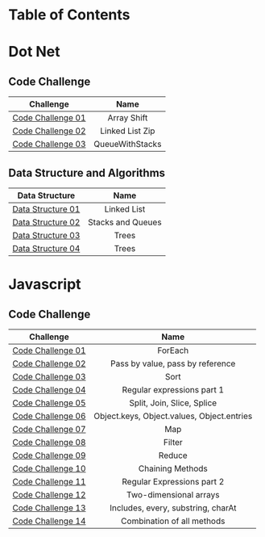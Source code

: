 # Table of Contents
# Dot Net
## Code Challenge

| Challenge      |Name       |
|----------|:-----------------------------------------------------------------------------:|
|[Code Challenge 01](https://github.com/BryantDavis1986/data-structures-and-algorithms/tree/master/Advanced%20C%23/Challenges/ArrayShift) 	|Array Shift       	|
|[Code Challenge 02](https://github.com/BryantDavis1986/data-structures-and-algorithms/tree/master/Advanced%20C%23/Challenges/ll-zip) 	|  Linked List Zip   	|
|[Code Challenge 03](https://github.com/BryantDavis1986/data-structures-and-algorithms/tree/master/Advanced%20C%23/Challenges/QueueWithStacks) 	|  QueueWithStacks   	|

## Data Structure and Algorithms

| Data Structure     |Name       |
|----------|:-----------------------------------------------------------------------------:|
|[Data Structure 01](https://github.com/BryantDavis1986/data-structures-and-algorithms/tree/master/Advanced%20C%23/Data-Structures/LinkedLists) 	|Linked List       	|
|[Data Structure 02](https://github.com/BryantDavis1986/data-structures-and-algorithms/tree/master/Advanced%20C%23/Data-Structures/StacksAndQueues) 	|Stacks and Queues       	|
|[Data Structure 03](https://github.com/BryantDavis1986/data-structures-and-algorithms/tree/master/Advanced%20C%23/Data-Structures/Trees) 	|Trees       	|
|[Data Structure 04](https://github.com/BryantDavis1986/data-structures-and-algorithms/tree/master/Advanced%20C%23/Data-Structures/HashTableImplementation) 	|Trees       	|


# Javascript

## Code Challenge

| Challenge      |Name       |
|----------|:-----------------------------------------------------------------------------:|
|[Code Challenge 01](https://github.com/BryantDavis1986/data-structures-and-algorithms/tree/master/Intermediate%20Javascript/codechallenges/for-each) 	|ForEach       	|
|[Code Challenge 02](https://github.com/BryantDavis1986/data-structures-and-algorithms/tree/master/Intermediate%20Javascript/codechallenges/value-vs-reference) 	|Pass by value, pass by reference       	|
|[Code Challenge 03](https://github.com/BryantDavis1986/data-structures-and-algorithms/tree/master/Intermediate%20Javascript/codechallenges/Sort) 	|Sort       	|
|[Code Challenge 04](https://github.com/BryantDavis1986/data-structures-and-algorithms/tree/master/Intermediate%20Javascript/codechallenges/day4) 	|Regular expressions part 1       	|
|[Code Challenge 05](https://github.com/BryantDavis1986/data-structures-and-algorithms/tree/master/Intermediate%20Javascript/codechallenges/array-string) 	|Split, Join, Slice, Splice       	|
|[Code Challenge 06](https://github.com/BryantDavis1986/data-structures-and-algorithms/tree/master/Intermediate%20Javascript/codechallenges/object) 	|Object.keys, Object.values, Object.entries       	|
|[Code Challenge 07](https://github.com/BryantDavis1986/data-structures-and-algorithms/tree/master/Intermediate%20Javascript/codechallenges/day7) 	|Map       	|
|[Code Challenge 08](https://github.com/BryantDavis1986/data-structures-and-algorithms/tree/master/Intermediate%20Javascript/codechallenges/day8) 	|Filter       	|
|[Code Challenge 09](https://github.com/BryantDavis1986/data-structures-and-algorithms/tree/master/Intermediate%20Javascript/codechallenges/day9) 	|Reduce       	|
|[Code Challenge 10](https://github.com/BryantDavis1986/data-structures-and-algorithms/tree/master/Intermediate%20Javascript/codechallenges/day10) 	|Chaining Methods       	|
|[Code Challenge 11](https://github.com/BryantDavis1986/data-structures-and-algorithms/tree/master/Intermediate%20Javascript/codechallenges/day11) 	|Regular Expressions part 2       	|
|[Code Challenge 12](https://github.com/BryantDavis1986/data-structures-and-algorithms/tree/master/Intermediate%20Javascript/codechallenges/day12) 	|Two-dimensional arrays       	|
|[Code Challenge 13](https://github.com/BryantDavis1986/data-structures-and-algorithms/tree/master/Intermediate%20Javascript/codechallenges/day13) 	|Includes, every, substring, charAt       	|
|[Code Challenge 14](https://github.com/BryantDavis1986/data-structures-and-algorithms/tree/master/Intermediate%20Javascript/codechallenges/day14) 	|Combination of all methods       	|
